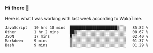 ### Hi there 👋

Here is what I was working with last week according to WakaTime. 
<!--START_SECTION:waka-->
```text
JavaScript   10 hrs 18 mins  █████████████████████▒░░░   85.82 % 
Other        1 hr 2 mins     ██▒░░░░░░░░░░░░░░░░░░░░░░   08.67 % 
JSON         17 mins         ▓░░░░░░░░░░░░░░░░░░░░░░░░   02.40 % 
Markdown     9 mins          ▒░░░░░░░░░░░░░░░░░░░░░░░░   01.37 % 
Bash         9 mins          ▒░░░░░░░░░░░░░░░░░░░░░░░░   01.29 % 
```
<!--END_SECTION:waka-->

<!--
**keithort/keithort** is a ✨ _special_ ✨ repository because its `README.md` (this file) appears on your GitHub profile.

Here are some ideas to get you started:

- 🔭 I’m currently working on ...
- 🌱 I’m currently learning ...
- 👯 I’m looking to collaborate on ...
- 🤔 I’m looking for help with ...
- 💬 Ask me about ...
- 📫 How to reach me: ...
- 😄 Pronouns: ...
- ⚡ Fun fact: ...
-->
